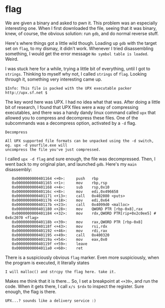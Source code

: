 # flag

We are given a binary and asked to pwn it. This problem was an especially interesting one. When I first downloaded the file, seeing that it was binary, knew, of course, the obvious solution: run `gdb`, and do normal reverse stuff.

Here's where things got a little wild though. Loading up `gdb` with the target set on `flag`, to my dismay, it didn't work. Whenever I tried disassembling something, I would get the error message `No symbol table is loaded`. Weird.

I was stuck here for a while, trying a little bit of everything, until I got to `strings`. Thinking to myself why not, I called `strings` of `flag`. Looking through it, something very interesting came up.

```
$Info: This file is packed with the UPX executable packer http://upx.sf.net $
```

The key word here was UPX. I had no idea what that was. After doing a little bit of research, I found that UPX files were a way of compressing executables, and there was a handy dandy linux command called `upx` that allowed you to compress and decompress these files. One of the subcommands was a decompress option, activated by a `-d` flag.

```
Decompress

All UPX supported file formats can be unpacked using the -d switch, eg. upx -d yourfile.exe will 
uncompress the file you've just compressed.
```

I called `upx -d flag` and sure enough, the file was decompressed. Then, I went back to my original plan, and launched `gdb`. Here's my `main` disassembly:

```
   0x0000000000401164 <+0>:     push   rbp
   0x0000000000401165 <+1>:     mov    rbp,rsp
   0x0000000000401168 <+4>:     sub    rsp,0x10
   0x000000000040116c <+8>:     mov    edi,0x496658
   0x0000000000401171 <+13>:    call   0x402080 <puts>
   0x0000000000401176 <+18>:    mov    edi,0x64
   0x000000000040117b <+23>:    call   0x4099d0 <malloc>
   0x0000000000401180 <+28>:    mov    QWORD PTR [rbp-0x8],rax
   0x0000000000401184 <+32>:    mov    rdx,QWORD PTR[rip+0x2c0ee5] # 0x6c2070 <flag>
   0x000000000040118b <+39>:    mov    rax,QWORD PTR [rbp-0x8]
   0x000000000040118f <+43>:    mov    rsi,rdx
   0x0000000000401192 <+46>:    mov    rdi,rax
   0x0000000000401195 <+49>:    call   0x400320
   0x000000000040119a <+54>:    mov    eax,0x0
   0x000000000040119f <+59>:    leave
   0x00000000004011a0 <+60>:    ret
```

There is a suspiciously obvious `flag` marker. Even more suspiciously, when the program is executed, it literally states
```
I will malloc() and strcpy the flag here. take it.
```
Makes me think that it is there... So, I set a breakpoint at `<+39>`, and run the code. When it gets there, I call `x/s $rdx` to inspect the register. Sure enough, the flag is there.
```
UPX...? sounds like a delivery service :)
```
